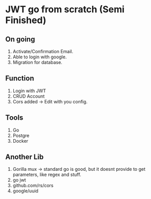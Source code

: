 # JWT go from scratch (Semi Finished)

## On going
1. Activate/Confirmation Email.
2. Able to login with google.
3. Migration for database.

## Function
1. Login with JWT
2. CRUD Account
3. Cors added -> Edit with you config.

## Tools
1. Go
2. Postgre
3. Docker

## Another Lib
1. Gorilla mux -> standard go is good, but it doesnt provide to get parameters, like regex and stuff.
2. go jwt
3. github.com/rs/cors
4. google/uuid